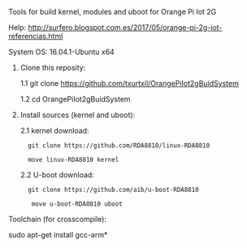 

Tools for build kernel, modules and uboot for Orange Pi Iot 2G


Help: http://surfero.blogspot.com.es/2017/05/orange-pi-2g-iot-referencias.html

System OS: 16.04.1-Ubuntu x64


1. Clone this reposity:

    1.1 git clone https://github.com/txurtxil/OrangePiIot2gBuidSystem

    1.2 cd OrangePiIot2gBuidSystem



2. Install sources (kernel and uboot):

     2.1 kernel download:

         git clone https://github.com/RDA8810/linux-RDA8810

         move linux-RDA8810 kernel

     2.2 U-boot download:

         git clone https://github.com/aib/u-boot-RDA8810

          move u-boot-RDA8810 uboot



Toolchain (for crosscompile):

sudo apt-get install gcc-arm*
